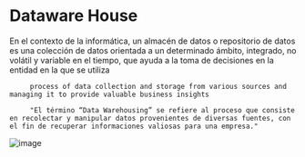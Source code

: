  # Dataware House

   En el contexto de la informática, un almacén de datos o repositorio de datos es una colección de datos orientada a un determinado ámbito, integrado, no volátil y variable en el tiempo, que ayuda a la toma de decisiones en la entidad en la que se utiliza

         process of data collection and storage from various sources and managing it to provide valuable business insights

         "El término “Data Warehousing” se refiere al proceso que consiste en recolectar y manipular datos provenientes de diversas fuentes, con el fin de recuperar informaciones valiosas para una empresa."


  ![image](https://cdn.corporatefinanceinstitute.com/assets/data-warehousing1-1024x505.png)

